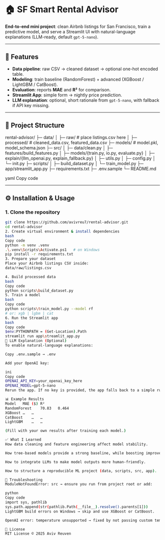 # 🏠 SF Smart Rental Advisor

**End-to-end mini project**: clean Airbnb listings for San Francisco, train a predictive model, and serve a Streamlit UI with natural-language explanations (LLM-ready, default `gpt-5-nano`).

---

## 🚀 Features
- **Data pipeline**: raw CSV → cleaned dataset → optional one-hot encoded table.  
- **Modeling**: train baseline (RandomForest) + advanced (XGBoost / LightGBM / CatBoost).  
- **Evaluation**: reports **MAE** and **R²** for comparison.  
- **Streamlit App**: simple form → nightly price prediction.  
- **LLM explanation**: optional, short rationale from `gpt-5-nano`, with fallback if API key missing.  

---

## 📂 Project Structure
rental-advisor/
├─ data/
│ ├─ raw/ # place listings.csv here
│ ├─ processed/ # cleaned_data.csv, featured_data.csv
├─ models/ # model.pkl, model_schema.json
├─ src/
│ ├─ data/clean.py
│ ├─ features/build_features.py
│ ├─ models/{train.py, io.py, evaluate.py}
│ ├─ explain/{llm_openai.py, explain_fallback.py}
│ ├─ utils.py
│ ├─ config.py
│ └─ init.py
├─ scripts/
│ ├─ build_dataset.py
│ └─ train_model.py
├─ app/streamlit_app.py
├─ requirements.txt
├─ .env.sample
└─ README.md

yaml
Copy code

---

## ⚙️ Installation & Usage

### 1. Clone the repository
```bash
git clone https://github.com/avivreu7/rental-advisor.git
cd rental-advisor
2. Create virtual environment & install dependencies
bash
Copy code
python -m venv .venv
.\.venv\Scripts\Activate.ps1   # on Windows
pip install -r requirements.txt
3. Prepare your dataset
Place your Airbnb listings CSV inside:
data/raw/listings.csv

4. Build processed data
bash
Copy code
python scripts\build_dataset.py
5. Train a model
bash
Copy code
python scripts\train_model.py --model rf
# or: xgb | lgbm | cat
6. Run the Streamlit app
bash
Copy code
$env:PYTHONPATH = (Get-Location).Path
streamlit run app\streamlit_app.py
🧠 LLM Explanation (Optional)
To enable natural-language explanations:

Copy .env.sample → .env

Add your OpenAI key:

ini
Copy code
OPENAI_API_KEY=your_openai_key_here
OPENAI_MODEL=gpt-5-nano
Rerun the app. If no key is provided, the app falls back to a simple rule-based explanation.

📊 Example Results
Model	MAE ($)	R²
RandomForest	70.83	0.464
XGBoost	…	…
CatBoost	…	…
LightGBM	…	…

(Fill with your own results after training each model.)

✅ What I Learned
How data cleaning and feature engineering affect model stability.

How tree-based models provide a strong baseline, while boosting improves accuracy.

How to integrate LLMs to make model outputs more human-friendly.

How to structure a reproducible ML project (data, scripts, src, app).

🔧 Troubleshooting
ModuleNotFoundError: src → ensure you run from project root or add:

python
Copy code
import sys, pathlib
sys.path.append(str(pathlib.Path(__file__).resolve().parents[1]))
LightGBM build errors on Windows → skip and use XGBoost or CatBoost.

OpenAI error: temperature unsupported → fixed by not passing custom temperature to gpt-5-nano.

📜 License
MIT License © 2025 Aviv Reuven
